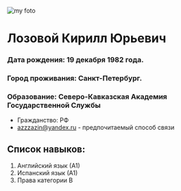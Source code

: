 ![my foto](/Users/kirilllevinson/desktop/rezume/img/IMG_6032)
# Лозовой Кирилл Юрьевич         
### Дата рождения:      19 декабря 1982 года.
### Город проживания:   Санкт-Петербург.
### Oбразование: Северо-Кавказская Академия Государственной Службы
* Гражданство: РФ
* azzzazin@yandex.ru - предпочитаемый способ связи
## Список навыков: 
1. Английский язык (А1)
2. Испанский язык (А1)
3. Права категории В

